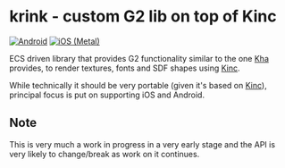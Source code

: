 # krink - custom G2 lib on top of Kinc

[![Android](https://github.com/tizilogic/krink/actions/workflows/android.yml/badge.svg?branch=master)](https://github.com/tizilogic/krink/actions/workflows/android.yml) [![iOS (Metal)](https://github.com/tizilogic/krink/actions/workflows/ios-metal.yml/badge.svg?branch=master)](https://github.com/tizilogic/krink/actions/workflows/ios-metal.yml)

ECS driven library that provides G2 functionality similar to the one
[Kha](https://github.com/Kode/Kha) provides, to render textures, fonts and SDF shapes using
[Kinc](https://github.com/Kode/Kinc).

While technically it should be very portable (given it's based on
[Kinc](https://github.com/Kode/Kinc)), principal focus is put on supporting iOS and Android.

## Note

This is very much a work in progress in a very early stage and the API is very likely to
change/break as work on it continues.
